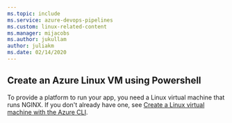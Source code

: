 ```yaml
---
ms.topic: include
ms.service: azure-devops-pipelines
ms.custom: linux-related-content
ms.manager: mijacobs
ms.author: jukullam
author: juliakm
ms.date: 02/14/2020
---
```


## Create an Azure Linux VM using Powershell

To provide a platform to run your app, you need a Linux virtual machine that runs NGINX.
If you don't already have one, see [Create a Linux virtual machine with the Azure CLI](/azure/virtual-machines/linux/quick-create-cli).
